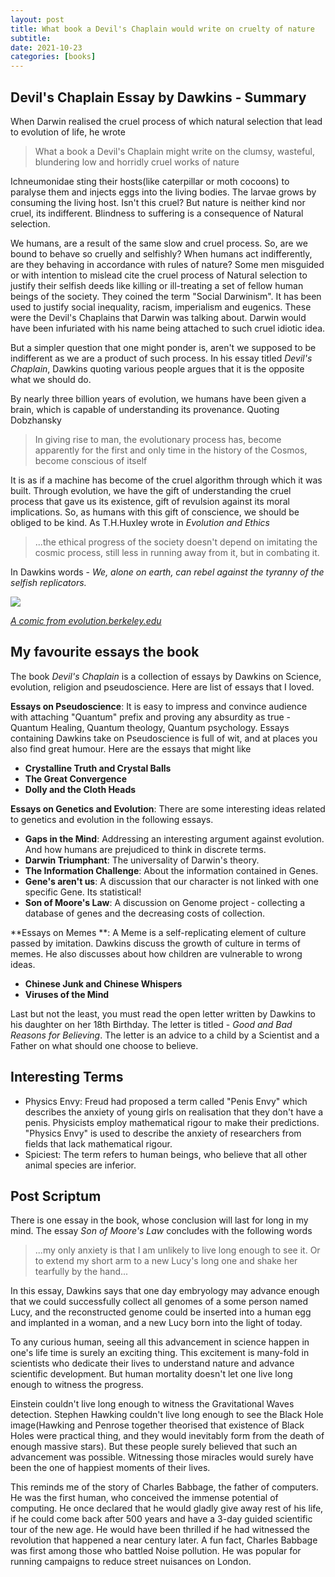 ```yaml
---
layout: post
title: What book a Devil's Chaplain would write on cruelty of nature
subtitle: 
date: 2021-10-23
categories: [books]
---
```


## Devil's Chaplain Essay by Dawkins - Summary

When Darwin realised the cruel process of which natural selection that lead to evolution of life, he wrote

> What a book a Devil's Chaplain might write on the clumsy, wasteful, blundering low and horridly cruel works of nature

Ichneumonidae sting their hosts(like caterpillar or moth cocoons) to paralyse them and injects eggs into the living bodies. The larvae grows by consuming the living host. Isn't this cruel? But nature is neither kind nor cruel, its indifferent. Blindness to suffering is a consequence of Natural selection. 

We humans, are a result of the same slow and cruel process. So, are we bound to behave so cruelly and selfishly? When humans act indifferently, are they behaving in accordance with rules of nature? Some men misguided or with intention to mislead cite the cruel process of Natural selection to justify their selfish deeds like killing or ill-treating a set of fellow human beings of the society.  They coined the term "Social Darwinism".  It has been used to justify social inequality, racism, imperialism and eugenics. These were the Devil's Chaplains that Darwin was talking about. Darwin would have been infuriated with his name being attached to such cruel idiotic idea. 

But a simpler question that one might ponder is, aren't we supposed to be indifferent as we are a product of such process. In his essay titled *Devil's Chaplain*, Dawkins  quoting various people argues that it is the opposite what we should do. 

By nearly three billion years of evolution, we humans have been given a brain, which is capable of understanding its provenance. Quoting Dobzhansky

> In giving rise to man, the evolutionary process has, become apparently for the first and only time in the history of the Cosmos, become conscious of itself

It is as if a machine has become of the cruel algorithm through which it was built. Through evolution, we have the gift of understanding the cruel process that gave us its existence, gift of revulsion against its moral implications. So, as humans with this gift of conscience, we should be obliged to be kind. As T.H.Huxley wrote in *Evolution and Ethics*

> ...the ethical progress of the society doesn't depend on imitating the cosmic process, still less in running away from it, but in combating it.

In Dawkins words - *We, alone on earth, can rebel against the tyranny of the selfish replicators.*

![](https://imgur.com/sZtktnX.png)

[*A comic from evolution.berkeley.edu*](https://evolution.berkeley.edu/misconceps/IIIBmight.shtml)

## My favourite essays the book

The book *Devil's Chaplain* is a collection of essays by Dawkins on Science, evolution, religion and pseudoscience. Here are list of essays that I loved.

**Essays on Pseudoscience**: It is easy to impress and convince audience with attaching "Quantum" prefix and proving any absurdity as true - Quantum Healing, Quantum theology, Quantum psychology. Essays containing Dawkins take on Pseudoscience is full of wit, and at places you also find great humour. Here are the essays that might like

- **Crystalline Truth and Crystal Balls**
- **The Great Convergence**
- **Dolly and the Cloth Heads**

**Essays on Genetics and Evolution**: There are some interesting ideas related to genetics and evolution in the following essays.

- **Gaps in the Mind**:  Addressing an interesting argument against evolution. And how humans are prejudiced to think in discrete terms. 
- **Darwin Triumphant**: The universality of Darwin's theory.
- **The Information Challenge**: About the information contained in Genes.
- **Gene's aren't us**: A discussion that our character is not linked with one specific Gene. Its statistical!
- **Son of Moore's Law**: A discussion on Genome project - collecting a database of genes and the decreasing costs of collection.

**Essays on Memes **: A Meme is a self-replicating element of culture passed by imitation. Dawkins discuss the growth of culture in terms of memes. He also discusses about how children are vulnerable to wrong ideas. 

- **Chinese Junk and Chinese Whispers**
- **Viruses of the Mind**

Last but not the least, you must read the open letter written by Dawkins to his daughter on her 18th Birthday. The letter is titled - *Good and Bad Reasons for Believing*. The letter is an advice to a child by a Scientist and a Father on what should one choose to believe. 

## Interesting Terms

- Physics Envy: Freud had proposed a term called "Penis Envy" which describes the anxiety of young girls on realisation that they don't have a penis. Physicists employ mathematical rigour to make their predictions.  "Physics Envy" is used to describe the anxiety of researchers from fields that lack mathematical rigour.
- Spiciest: The term refers to human beings, who believe that all other animal species are inferior. 

## Post Scriptum

There is one essay in the book, whose conclusion will last for long in my mind. The essay *Son of Moore's Law* concludes with the following words

> ...my only anxiety is that I am unlikely to live long enough to see it. Or to extend my short arm to a new Lucy's long one and shake her tearfully by the hand...

In this essay, Dawkins says that one day embryology may advance enough that we could successfully collect all genomes of a some person named Lucy, and the reconstructed genome could be inserted into a human egg and implanted in a woman, and a new Lucy born into the light of today.

To any curious human, seeing all this advancement in science happen in one's life time is surely an exciting thing. This excitement is many-fold in scientists who dedicate their lives to understand nature and advance scientific development. But human mortality doesn't let one live long enough to witness the progress. 

Einstein couldn't live long enough to witness the Gravitational Waves detection. Stephen Hawking couldn't live long enough to see the Black Hole image(Hawking and Penrose together theorised that existence of Black Holes were practical thing, and they would inevitably form from the death of enough massive stars). But these people surely believed that such an advancement was possible. Witnessing those miracles would surely have been the one of happiest moments of their lives.

This reminds me of the story of Charles Babbage, the father of computers. He was the first human, who conceived the immense potential of computing. He once declared that he would gladly give away rest of his life, if he could come back after 500 years and have a 3-day guided scientific tour of the new age. He would have been thrilled if he had witnessed the revolution that happened a near century later. A fun fact, Charles Babbage was first among those who battled Noise pollution. He was popular for running campaigns to reduce street nuisances on London.

